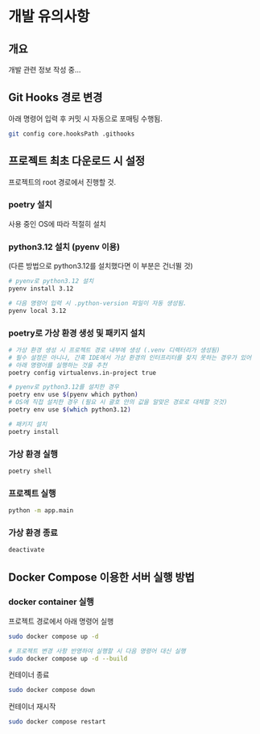 # 개발 유의사항

## 개요

개발 관련 정보 작성 중...

## Git Hooks 경로 변경

아래 명령어 입력 후 커밋 시 자동으로 포매팅 수행됨.

```bash
git config core.hooksPath .githooks
```

## 프로젝트 최초 다운로드 시 설정

프로젝트의 root 경로에서 진행할 것.

### poetry 설치

사용 중인 OS에 따라 적절히 설치

### python3.12 설치 (pyenv 이용)

(다른 방법으로 python3.12를 설치했다면 이 부분은 건너뛸 것)

```bash
# pyenv로 python3.12 설치
pyenv install 3.12

# 다음 명령어 입력 시 .python-version 파일이 자동 생성됨.
pyenv local 3.12
```

### poetry로 가상 환경 생성 및 패키지 설치

```bash
# 가상 환경 생성 시 프로젝트 경로 내부에 생성 (.venv 디렉터리가 생성됨)
# 필수 설정은 아니나, 간혹 IDE에서 가상 환경의 인터프리터를 찾지 못하는 경우가 있어
# 아래 명령어를 실행하는 것을 추천
poetry config virtualenvs.in-project true

# pyenv로 python3.12를 설치한 경우
poetry env use $(pyenv which python)
# OS에 직접 설치한 경우 (필요 시 괄호 안의 값을 알맞은 경로로 대체할 것것)
poetry env use $(which python3.12)

# 패키지 설치
poetry install
```

### 가상 환경 실행

```bash
poetry shell
```

### 프로젝트 실행

```bash
python -m app.main
```

### 가상 환경 종료
```bash
deactivate
```

## Docker Compose 이용한 서버 실행 방법

### docker container 실행

프로젝트 경로에서 아래 명령어 실행

```bash
sudo docker compose up -d

# 프로젝트 변경 사항 반영하여 실행할 시 다음 명령어 대신 실행
sudo docker compose up -d --build
```

컨테이너 종료

```bash
sudo docker compose down
```

컨테이너 재시작

```bash
sudo docker compose restart
```
